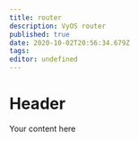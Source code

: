 ```yaml
---
title: router
description: VyOS router
published: true
date: 2020-10-02T20:56:34.679Z
tags: 
editor: undefined
---
```


# Header
Your content here